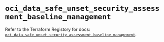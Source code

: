 # `oci_data_safe_unset_security_assessment_baseline_management`

Refer to the Terraform Registory for docs: [`oci_data_safe_unset_security_assessment_baseline_management`](https://registry.terraform.io/providers/oracle/oci/6.18.0/docs/resources/data_safe_unset_security_assessment_baseline_management).
